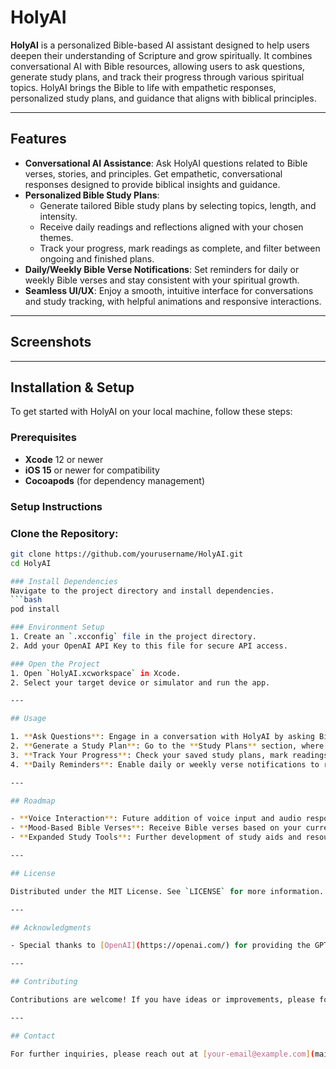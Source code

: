 # HolyAI

**HolyAI** is a personalized Bible-based AI assistant designed to help users deepen their understanding of Scripture and grow spiritually. It combines conversational AI with Bible resources, allowing users to ask questions, generate study plans, and track their progress through various spiritual topics. HolyAI brings the Bible to life with empathetic responses, personalized study plans, and guidance that aligns with biblical principles.

---

## Features

- **Conversational AI Assistance**: Ask HolyAI questions related to Bible verses, stories, and principles. Get empathetic, conversational responses designed to provide biblical insights and guidance.
- **Personalized Bible Study Plans**:
  - Generate tailored Bible study plans by selecting topics, length, and intensity.
  - Receive daily readings and reflections aligned with your chosen themes.
  - Track your progress, mark readings as complete, and filter between ongoing and finished plans.
- **Daily/Weekly Bible Verse Notifications**: Set reminders for daily or weekly Bible verses and stay consistent with your spiritual growth.
- **Seamless UI/UX**: Enjoy a smooth, intuitive interface for conversations and study tracking, with helpful animations and responsive interactions.

---

## Screenshots

<!-- 
Include screenshots of key sections, like the main menu, chat interface, study plan generator, and settings.
Example:

![Main Menu](screenshots/main_menu.png)
![Chat Interface](screenshots/chat_interface.png)
-->

---

## Installation & Setup

To get started with HolyAI on your local machine, follow these steps:

### Prerequisites

- **Xcode** 12 or newer
- **iOS 15** or newer for compatibility
- **Cocoapods** (for dependency management)

### Setup Instructions

### Clone the Repository:
   ```bash
   git clone https://github.com/yourusername/HolyAI.git
   cd HolyAI

### Install Dependencies
Navigate to the project directory and install dependencies.
```bash
pod install

### Environment Setup
1. Create an `.xcconfig` file in the project directory.
2. Add your OpenAI API Key to this file for secure API access.

### Open the Project
1. Open `HolyAI.xcworkspace` in Xcode.
2. Select your target device or simulator and run the app.

---

## Usage

1. **Ask Questions**: Engage in a conversation with HolyAI by asking Bible-related questions or seeking guidance.
2. **Generate a Study Plan**: Go to the **Study Plans** section, where you can create a personalized plan tailored to your preferences.
3. **Track Your Progress**: Check your saved study plans, mark readings as complete, and track your growth over time.
4. **Daily Reminders**: Enable daily or weekly verse notifications to receive uplifting Bible verses directly.

---

## Roadmap

- **Voice Interaction**: Future addition of voice input and audio responses.
- **Mood-Based Bible Verses**: Receive Bible verses based on your current emotional state.
- **Expanded Study Tools**: Further development of study aids and resources to enhance the Bible study experience.

---

## License

Distributed under the MIT License. See `LICENSE` for more information.

---

## Acknowledgments

- Special thanks to [OpenAI](https://openai.com/) for providing the GPT API used in HolyAI.

---

## Contributing

Contributions are welcome! If you have ideas or improvements, please fork the repository and submit a pull request.

---

## Contact

For further inquiries, please reach out at [your-email@example.com](mailto:your-email@example.com).
